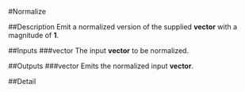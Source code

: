 #Normalize

##Description
Emit a normalized version of the supplied **vector** with a magnitude of **1**.

##Inputs
###vector
The input **vector** to be normalized.

##Outputs
###vector
Emits the normalized input **vector**.

##Detail

